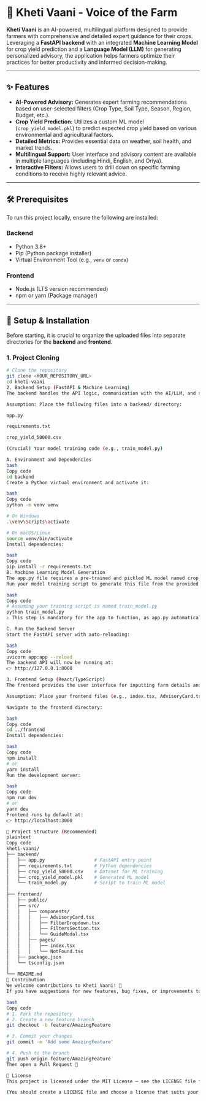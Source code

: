 # 🌾 Kheti Vaani - Voice of the Farm

**Kheti Vaani** is an AI-powered, multilingual platform designed to provide farmers with comprehensive and detailed expert guidance for their crops.  
Leveraging a **FastAPI backend** with an integrated **Machine Learning Model** for crop yield prediction and a **Language Model (LLM)** for generating personalized advisory, the application helps farmers optimize their practices for better productivity and informed decision-making.

---

## ✨ Features

- **AI-Powered Advisory:** Generates expert farming recommendations based on user-selected filters (Crop Type, Soil Type, Season, Region, Budget, etc.).  
- **Crop Yield Prediction:** Utilizes a custom ML model (`crop_yield_model.pkl`) to predict expected crop yield based on various environmental and agricultural factors.  
- **Detailed Metrics:** Provides essential data on weather, soil health, and market trends.  
- **Multilingual Support:** User interface and advisory content are available in multiple languages (including Hindi, English, and Oriya).  
- **Interactive Filters:** Allows users to drill down on specific farming conditions to receive highly relevant advice.  

---

## 🛠️ Prerequisites

To run this project locally, ensure the following are installed:

### Backend
- Python 3.8+  
- Pip (Python package installer)  
- Virtual Environment Tool (e.g., `venv` or `conda`)

### Frontend
- Node.js (LTS version recommended)  
- npm or yarn (Package manager)

---

## 🚀 Setup & Installation

Before starting, it is crucial to organize the uploaded files into separate directories for the **backend** and **frontend**.

### 1. Project Cloning

```bash
# Clone the repository
git clone <YOUR_REPOSITORY_URL>
cd kheti-vaani
2. Backend Setup (FastAPI & Machine Learning)
The backend handles the API logic, communication with the AI/LLM, and serving the machine learning predictions.

Assumption: Place the following files into a backend/ directory:

app.py

requirements.txt

crop_yield_50000.csv

(Crucial) Your model training code (e.g., train_model.py)

A. Environment and Dependencies
bash
Copy code
cd backend
Create a Python virtual environment and activate it:

bash
Copy code
python -m venv venv

# On Windows
.\venv\Scripts\activate

# On macOS/Linux
source venv/bin/activate
Install dependencies:

bash
Copy code
pip install -r requirements.txt
B. Machine Learning Model Generation
The app.py file requires a pre-trained and pickled ML model named crop_yield_model.pkl to load at startup.
Run your model training script to generate this file from the provided dataset.

bash
Copy code
# Assuming your training script is named train_model.py
python train_model.py
⚠️ This step is mandatory for the app to function, as app.py automatically loads the generated crop_yield_model.pkl file.

C. Run the Backend Server
Start the FastAPI server with auto-reloading:

bash
Copy code
uvicorn app:app --reload
The backend API will now be running at:
👉 http://127.0.0.1:8000

3. Frontend Setup (React/TypeScript)
The frontend provides the user interface for inputting farm details and viewing the AI advisory and predictions.

Assumption: Place your frontend files (e.g., index.tsx, AdvisoryCard.tsx, etc.) in a frontend/ directory with the following structure.

Navigate to the frontend directory:

bash
Copy code
cd ../frontend
Install dependencies:

bash
Copy code
npm install
# or
yarn install
Run the development server:

bash
Copy code
npm run dev
# or
yarn dev
Frontend runs by default at:
👉 http://localhost:3000

📁 Project Structure (Recommended)
plaintext
Copy code
kheti-vaani/
├── backend/
│   ├── app.py                  # FastAPI entry point
│   ├── requirements.txt        # Python dependencies
│   ├── crop_yield_50000.csv    # Dataset for ML training
│   ├── crop_yield_model.pkl    # Generated ML model
│   └── train_model.py          # Script to train ML model
│
├── frontend/
│   ├── public/
│   ├── src/
│   │   ├── components/
│   │   │   ├── AdvisoryCard.tsx
│   │   │   ├── FilterDropdown.tsx
│   │   │   ├── FiltersSection.tsx
│   │   │   └── GuideModal.tsx
│   │   ├── pages/
│   │   │   ├── index.tsx
│   │   │   └── NotFound.tsx
│   ├── package.json
│   └── tsconfig.json
│
└── README.md
🤝 Contribution
We welcome contributions to Kheti Vaani! 🌱
If you have suggestions for new features, bug fixes, or improvements to the ML model, follow these steps:

bash
Copy code
# 1. Fork the repository
# 2. Create a new feature branch
git checkout -b feature/AmazingFeature

# 3. Commit your changes
git commit -m 'Add some AmazingFeature'

# 4. Push to the branch
git push origin feature/AmazingFeature
Then open a Pull Request 🚀

📄 License
This project is licensed under the MIT License — see the LICENSE file for details.

(You should create a LICENSE file and choose a license that suits your project.)
